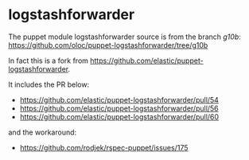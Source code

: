 # logstashforwarder
The puppet module logstashforwarder source is from the branch _g10b_:
https://github.com/oloc/puppet-logstashforwarder/tree/g10b

In fact this is a fork from https://github.com/elastic/puppet-logstashforwarder. 

It includes the PR below:
* https://github.com/elastic/puppet-logstashforwarder/pull/54
* https://github.com/elastic/puppet-logstashforwarder/pull/56
* https://github.com/elastic/puppet-logstashforwarder/pull/60

and the workaround:
* https://github.com/rodjek/rspec-puppet/issues/175
